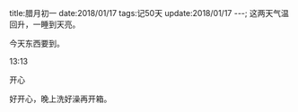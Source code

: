 title:腊月初一
date:2018/01/17
tags:记50天
update:2018/01/17
---;
这两天气温回升，一睡到天亮。

今天东西要到。

13:13

开心

好开心，晚上洗好澡再开箱。
